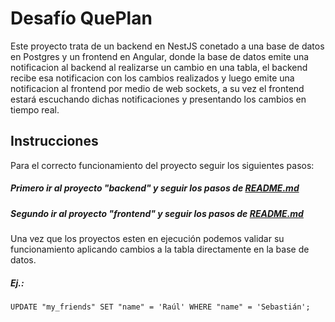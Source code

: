 # Desafío QuePlan

Este proyecto trata de un backend en NestJS conetado a una base de datos en Postgres y un frontend en Angular, donde la base de datos emite una notificacion al backend al realizarse un cambio en una tabla, el backend recibe esa notificacion con los cambios realizados y luego emite una notificacion al frontend por medio de web sockets, a su vez el frontend estará escuchando dichas notificaciones y presentando los cambios en tiempo real.

## Instrucciones
Para el correcto funcionamiento del proyecto seguir los siguientes pasos:

##### Primero ir al proyecto "backend" y seguir los pasos de [README.md](https://github.com/Joel2410/DesafioQuePlan/blob/master/backend/README.md)

##### Segundo ir al proyecto "frontend" y seguir los pasos de [README.md](https://github.com/Joel2410/DesafioQuePlan/blob/master/frontend/README.md)

Una vez que los proyectos esten en ejecución podemos validar su funcionamiento aplicando cambios a la tabla directamente en la base de datos.

##### Ej.: 
```UPDATE "my_friends" SET "name" = 'Raúl' WHERE "name" = 'Sebastián';```
